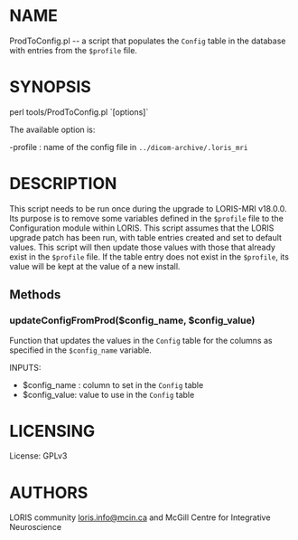 # NAME

ProdToConfig.pl -- a script that populates the `Config` table in the database
with entries from the `$profile` file.

# SYNOPSIS

perl tools/ProdToConfig.pl \`\[options\]\`

The available option is:

\-profile      : name of the config file in
                `../dicom-archive/.loris_mri`

# DESCRIPTION

This script needs to be run once during the upgrade to LORIS-MRI v18.0.0. Its
purpose is to remove some variables defined in the `$profile` file to the
Configuration module within LORIS. This script assumes that the LORIS upgrade
patch has been run, with table entries created and set to default values. This
script will then update those values with those that already exist in the
`$profile` file. If the table entry does not exist in the `$profile`, its
value will be kept at the value of a new install.

## Methods

### updateConfigFromProd($config\_name, $config\_value)

Function that updates the values in the `Config` table for the columns as
specified in the `$config_name` variable.

INPUTS:
 - $config\_name : column to set in the `Config` table
 - $config\_value: value to use in the `Config` table

# LICENSING

License: GPLv3

# AUTHORS

LORIS community <loris.info@mcin.ca> and McGill Centre for Integrative
Neuroscience
